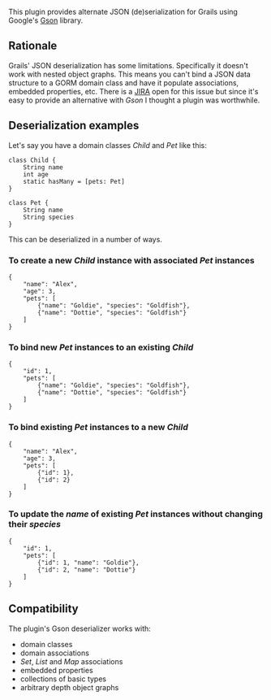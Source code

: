 This plugin provides alternate JSON (de)serialization for Grails using Google's [Gson][gson] library.

## Rationale

Grails' JSON deserialization has some limitations. Specifically it doesn't work with nested object graphs. This means you can't bind a JSON data structure to a GORM domain class and have it populate associations, embedded properties, etc. There is a [JIRA][grails-9220] open for this issue but since it's easy to provide an alternative with _Gson_ I thought a plugin was worthwhile.

## Deserialization examples

Let's say you have a domain classes _Child_ and _Pet_ like this:

	class Child {
		String name
		int age
		static hasMany = [pets: Pet]
	}

	class Pet {
		String name
		String species
	}

This can be deserialized in a number of ways.

### To create a new _Child_ instance with associated _Pet_ instances

	{
		"name": "Alex",
		"age": 3,
		"pets": [
			{"name": "Goldie", "species": "Goldfish"},
			{"name": "Dottie", "species": "Goldfish"}
		]
	}

### To bind new _Pet_ instances to an existing _Child_

	{
		"id": 1,
		"pets": [
			{"name": "Goldie", "species": "Goldfish"},
			{"name": "Dottie", "species": "Goldfish"}
		]
	}

### To bind existing _Pet_ instances to a new _Child_

	{
		"name": "Alex",
		"age": 3,
		"pets": [
			{"id": 1},
			{"id": 2}
		]
	}

### To update the _name_ of existing _Pet_ instances without changing their _species_

	{
		"id": 1,
		"pets": [
			{"id": 1, "name": "Goldie"},
			{"id": 2, "name": "Dottie"}
		]
	}

## Compatibility

The plugin's Gson deserializer works with:

- domain classes
- domain associations
- _Set_, _List_ and _Map_ associations
- embedded properties
- collections of basic types
- arbitrary depth object graphs

[gson]:http://code.google.com/p/google-gson/
[grails-9220]:http://jira.grails.org/browse/GRAILS-9220